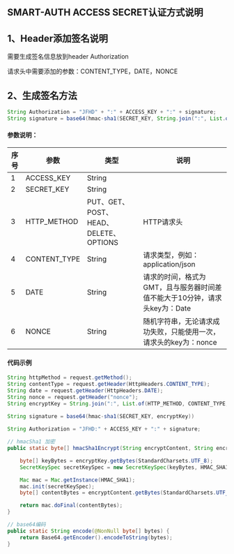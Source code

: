 ## SMART-AUTH ACCESS SECRET认证方式说明

## 1、Header添加签名说明

需要生成签名信息放到header  Authorization

请求头中需要添加的参数：CONTENT_TYPE，DATE，NONCE

## 2、生成签名方法

```java
String Authorization = "JFHD" + ":" + ACCESS_KEY + ":" + signature;
String signature = base64(hmac-sha1(SECRET_KEY, String.join(":", List.of(HTTP_METHOD, CONTENT_TYPE, DATE, NONCE))))
```

#### 参数说明：

序号 | 参数 | 类型 | 说明
-- | -- | -- | --
1 |  ACCESS_KEY|String|
2 | SECRET_KEY |String|
3 | HTTP_METHOD |PUT、GET、POST、HEAD、DELETE、OPTIONS|HTTP请求头
4 | CONTENT_TYPE |String|请求类型，例如：application/json
5 | DATE |String|请求的时间，格式为GMT，且与服务器时间差值不能大于10分钟，请求头key为：Date
6 | NONCE |String|随机字符串，无论请求成功失败，只能使用一次，请求头的key为：nonce

#### 代码示例

```java
String httpMethod = request.getMethod();
String contentType = request.getHeader(HttpHeaders.CONTENT_TYPE);
String date = request.getHeader(HttpHeaders.DATE);
String nonce = request.getHeader("nonce");
String encryptKey = String.join(":", List.of(HTTP_METHOD, CONTENT_TYPE, DATE, NONCE));

String signature = base64(hmac-sha1(SECRET_KEY, encryptKey))
  
String Authorization = "JFHD:" + ACCESS_KEY + ":" + signature;

// hmacSha1 加密
public static byte[] hmacSha1Encrypt(String encryptContent, String encryptKey) {

    byte[] keyBytes = encryptKey.getBytes(StandardCharsets.UTF_8);
    SecretKeySpec secretKeySpec = new SecretKeySpec(keyBytes, HMAC_SHA1);

    Mac mac = Mac.getInstance(HMAC_SHA1);
    mac.init(secretKeySpec);
    byte[] contentBytes = encryptContent.getBytes(StandardCharsets.UTF_8);

    return mac.doFinal(contentBytes);
}

// base64编码
public static String encode(@NonNull byte[] bytes) {
    return Base64.getEncoder().encodeToString(bytes);
}
```

